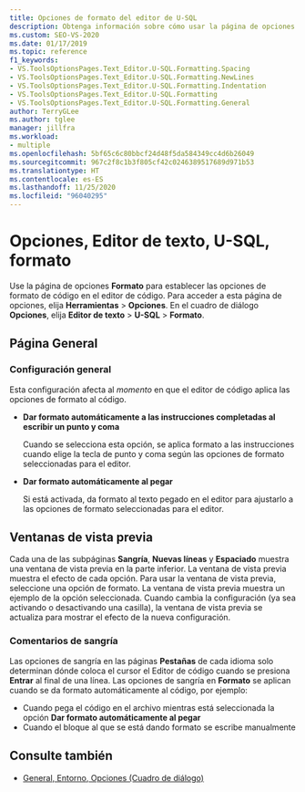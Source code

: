 ```yaml
---
title: Opciones de formato del editor de U-SQL
description: Obtenga información sobre cómo usar la página de opciones Formato y sus subpáginas para establecer las opciones de formato del código en el editor de código cuando programa en U-SQL.
ms.custom: SEO-VS-2020
ms.date: 01/17/2019
ms.topic: reference
f1_keywords:
- VS.ToolsOptionsPages.Text_Editor.U-SQL.Formatting.Spacing
- VS.ToolsOptionsPages.Text_Editor.U-SQL.Formatting.NewLines
- VS.ToolsOptionsPages.Text_Editor.U-SQL.Formatting.Indentation
- VS.ToolsOptionsPages.Text_Editor.U-SQL.Formatting
- VS.ToolsOptionsPages.Text_Editor.U-SQL.Formatting.General
author: TerryGLee
ms.author: tglee
manager: jillfra
ms.workload:
- multiple
ms.openlocfilehash: 5bf65c6c80bbcf24d48f5da584349cc4d6b26049
ms.sourcegitcommit: 967c2f8c1b3f805cf42c0246389517689d971b53
ms.translationtype: HT
ms.contentlocale: es-ES
ms.lasthandoff: 11/25/2020
ms.locfileid: "96040295"
---
```

# <a name="options-text-editor-u-sql-formatting"></a>Opciones, Editor de texto, U-SQL, formato

Use la página de opciones **Formato** para establecer las opciones de formato de código en el editor de código. Para acceder a esta página de opciones, elija **Herramientas** > **Opciones**. En el cuadro de diálogo **Opciones**, elija **Editor de texto** > **U-SQL** > **Formato**.

## <a name="general-page"></a>Página General

### <a name="general-settings"></a>Configuración general

Esta configuración afecta al *momento* en que el editor de código aplica las opciones de formato al código.

- **Dar formato automáticamente a las instrucciones completadas al escribir un punto y coma**

   Cuando se selecciona esta opción, se aplica formato a las instrucciones cuando elige la tecla de punto y coma según las opciones de formato seleccionadas para el editor.

- **Dar formato automáticamente al pegar**

   Si está activada, da formato al texto pegado en el editor para ajustarlo a las opciones de formato seleccionadas para el editor.

## <a name="preview-windows"></a>Ventanas de vista previa

Cada una de las subpáginas **Sangría**, **Nuevas líneas** y **Espaciado** muestra una ventana de vista previa en la parte inferior. La ventana de vista previa muestra el efecto de cada opción. Para usar la ventana de vista previa, seleccione una opción de formato. La ventana de vista previa muestra un ejemplo de la opción seleccionada. Cuando cambia la configuración (ya sea activando o desactivando una casilla), la ventana de vista previa se actualiza para mostrar el efecto de la nueva configuración.

### <a name="indentation-remarks"></a>Comentarios de sangría

Las opciones de sangría en las páginas **Pestañas** de cada idioma solo determinan dónde coloca el cursor el Editor de código cuando se presiona **Entrar** al final de una línea. Las opciones de sangría en **Formato** se aplican cuando se da formato automáticamente al código, por ejemplo:

- Cuando pega el código en el archivo mientras está seleccionada la opción **Dar formato automáticamente al pegar**
- Cuando el bloque al que se está dando formato se escribe manualmente

## <a name="see-also"></a>Consulte también

- [General, Entorno, Opciones (Cuadro de diálogo)](../../ide/reference/general-environment-options-dialog-box.md)
